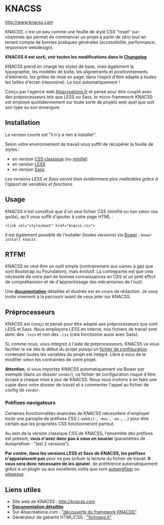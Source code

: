 # KNACSS

http://www.knacss.com

KNACSS, c'est un peu comme une feuille de style CSS "reset" sur-vitaminée qui permet de commencer un projet à partir de zéro tout en tenant compte de bonnes pratiques générales (accessibilité, performance, responsive webdesign).

**KNACSS 4 est sorti, voir toutes les modifications dans le [Changelog](https://github.com/raphaelgoetter/KNACSS/blob/master/changelog.md)**

KNACSS prend en charge les styles de base, mais également la typographie, les modèles de boîte, les alignements et positionnements d'éléments, les grilles de mise en page, dans l'esprit d'être adapté à toutes les tailles d'écran (reponsive). Le tout automatiquement !

Conçu par l'agence web [Alsacreations.fr](http://alsacreations.fr) et pensé pour être couplé avec des préprocesseurs tels que LESS ou Sass, le micro-framework KNACSS est employé quotidiennement sur toute sorte de projets web quel que soit son type ou son envergure.

## Installation

La version courte est "il n'y a rien à installer".

Selon votre environnement de travail vous suffit de récupérer la feuille de styles :

- en version [CSS classique](https://raw.githubusercontent.com/raphaelgoetter/KNACSS/master/css/knacss-unminified.css) (ou [minifié](vhttps://raw.githubusercontent.com/raphaelgoetter/KNACSS/master/css/knacss.css))
- en version [LESS](https://github.com/raphaelgoetter/KNACSS/tree/master/less)
- en version [Sass](https://github.com/raphaelgoetter/KNACSS/tree/master/sass)

_Les versions LESS et Sass seront bien évidemment plus malléables grâce à l'apport de variables et fonctions._

## Usage

KNACSS n'est constitué que d'un seul fichier CSS (minifié ou non selon vos goûts), qu'il vous suffit d'ajouter à votre page HTML :

    <link rel="stylesheet" href="knacss.css">

Il est également possible de l'installer (toutes versions) via [Bower](http://bower.io/) : ```bower install knacss```

## RTFM!

KNACSS se veut être un outil simple (contrairement aux usines à gaz que sont Bootstrap ou Foundation), mais évolutif.
La contrepartie est que cela nécessite de votre part de bonnes connaissances en CSS et un petit effort de compréhension et de d'apprentissage des mécanismes de l'outil.

Une [**documentation**](https://github.com/raphaelgoetter/KNACSS/tree/master/doc) détaillée et illustrée est en cours de rédaction. Je vous invite vivement à la parcourir avant de vous jeter sur KNACSS.


## Préprocesseurs

KNACSS est conçu et pensé pour être adapté aux préprocesseurs que sont LESS et Sass. Nous employons LESS en interne, nos fichiers de travail sont donc des `.less` et non des `.css` (cela fonctionne aussi avec Sass).

Si, comme nous, vous intégrez à l'aide de préprocesseurs, KNACSS va vous faciliter la vie dès le début du projet puisqu'un [fichier de configuration](https://github.com/raphaelgoetter/KNACSS/blob/master/less/_00-config.less) contenant toutes les variables du projet est intégré.
Libre à vous de le modifier selon les contraintes de votre projet.

**Attention**, si vous importez KNACSS automatiquement via Bower par exemple (dans un dossier `vendor`), ce fichier de configuration risque d'être écrasé à chaque mise à jour de KNACSS. Nous vous invitons à en faire une copie dans votre dossier de travail et à commenter l'appel au fichier de config de `vendor`.

### Préfixes navigateurs

Certaines fonctionnalités avancées de KNACSS nécessitent d'employer toute une panoplie de préfixes CSS (`-webkit-`, `-moz-`, `-ms-`, ...) pour être certain que les propriétés CSS fonctionneront partout.

Au sein de la version classique CSS de KNACSS, l'ensemble des préfixes est présent, **vous n'avez donc pas à vous en soucier** (paramètres de Autoprefixer : "last 2 versions").

**Par contre, dans les versions LESS et Sass de KNACSS, les préfixes n'apparaissent pas** pour ne pas polluer la lecture du fichier de travail. **Il vous sera donc nécessaire de les ajouter**, de préférence automatiquement grâce à un plugin ou aux excellents outils que sont [autoprefixer](https://github.com/postcss/autoprefixer) ou [pleeease](http://pleeease.io/).

## Liens utiles

* Site web de KNACSS : http://knacss.com
* [**Documentation détaillée**](https://github.com/raphaelgoetter/KNACSS/tree/master/doc)
* Sur Alsacreations.com : ["découverte du framework KNACSS"](http://www.alsacreations.com/tuto/lire/1577-decouverte-du-framework-css-KNACSS.html)
* Générateur de gabarits HTML/CSS : ["Schnaps.it"](http://schnaps.it/)
